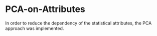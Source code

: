 # PCA-on-Attributes
In order to reduce the dependency of the statistical attributes, the PCA approach was implemented. 
